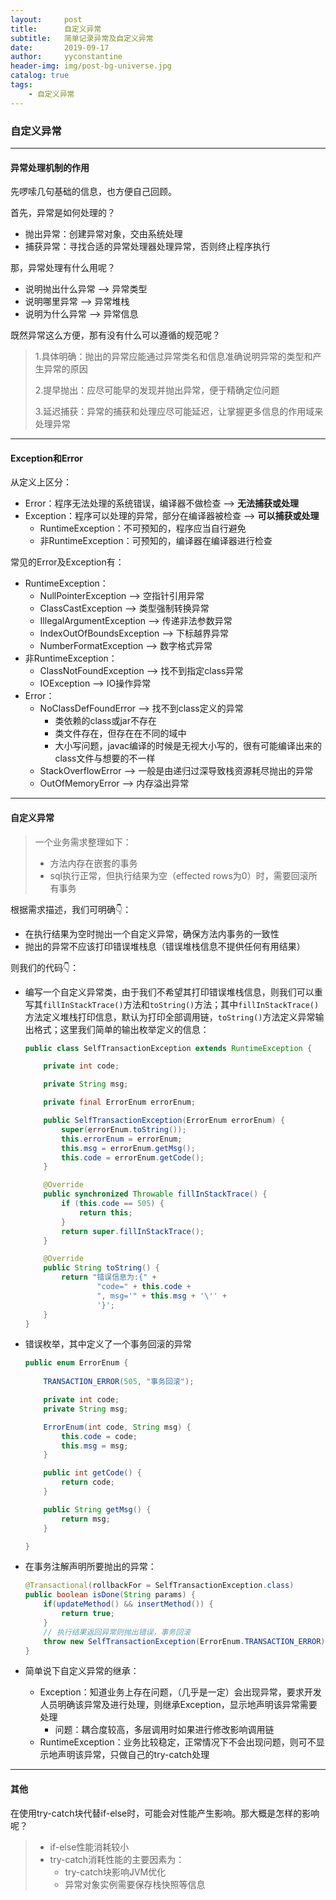```yaml
---
layout:     post
title:      自定义异常
subtitle:   简单记录异常及自定义异常
date:       2019-09-17
author:     yyconstantine
header-img: img/post-bg-universe.jpg
catalog: true
tags:
    - 自定义异常
---
```




### 自定义异常

---

#### 异常处理机制的作用

先啰嗦几句基础的信息，也方便自己回顾。

首先，异常是如何处理的？

- 抛出异常：创建异常对象，交由系统处理
- 捕获异常：寻找合适的异常处理器处理异常，否则终止程序执行

那，异常处理有什么用呢？

- 说明抛出什么异常 --> 异常类型
- 说明哪里异常 --> 异常堆栈
- 说明为什么异常 --> 异常信息

既然异常这么方便，那有没有什么可以遵循的规范呢？

> 1.具体明确：抛出的异常应能通过异常类名和信息准确说明异常的类型和产生异常的原因
>
> 2.提早抛出：应尽可能早的发现并抛出异常，便于精确定位问题
>
> 3.延迟捕获：异常的捕获和处理应尽可能延迟，让掌握更多信息的作用域来处理异常

---

#### Exception和Error

从定义上区分：

- Error：程序无法处理的系统错误，编译器不做检查 --> **无法捕获或处理**
- Exception：程序可以处理的异常，部分在编译器被检查 --> **可以捕获或处理**
  - RuntimeException：不可预知的，程序应当自行避免
  - 非RuntimeException：可预知的，编译器在编译器进行检查

常见的Error及Exception有：

- RuntimeException：
  - NullPointerException --> 空指针引用异常
  - ClassCastException --> 类型强制转换异常
  - IllegalArgumentException --> 传递非法参数异常
  - IndexOutOfBoundsException --> 下标越界异常
  - NumberFormatException --> 数字格式异常
- 非RuntimeException：
  - ClassNotFoundException --> 找不到指定class异常
  - IOException --> IO操作异常
- Error：
  - NoClassDefFoundError --> 找不到class定义的异常
    - 类依赖的class或jar不存在
    - 类文件存在，但存在在不同的域中
    - 大小写问题，javac编译的时候是无视大小写的，很有可能编译出来的class文件与想要的不一样
  - StackOverflowError --> 一般是由递归过深导致栈资源耗尽抛出的异常
  - OutOfMemoryError --> 内存溢出异常

---

#### 自定义异常

> 一个业务需求整理如下：
>
> - 方法内存在嵌套的事务
> - sql执行正常，但执行结果为空（effected rows为0）时，需要回滚所有事务

根据需求描述，我们可明确👇：

- 在执行结果为空时抛出一个自定义异常，确保方法内事务的一致性
- 抛出的异常不应该打印错误堆栈息（错误堆栈信息不提供任何有用结果）

则我们的代码👇：

- 编写一个自定义异常类，由于我们不希望其打印错误堆栈信息，则我们可以重写其```fillInStackTrace()```方法和```toString()```方法；其中```fillInStackTrace()```方法定义堆栈打印信息，默认为打印全部调用链，```toString()```方法定义异常输出格式；这里我们简单的输出枚举定义的信息：

  ```java
  public class SelfTransactionException extends RuntimeException {
  
      private int code;
  
      private String msg;
  
      private final ErrorEnum errorEnum;
  
      public SelfTransactionException(ErrorEnum errorEnum) {
          super(errorEnum.toString());
          this.errorEnum = errorEnum;
          this.msg = errorEnum.getMsg();
          this.code = errorEnum.getCode();
      }
  
      @Override
      public synchronized Throwable fillInStackTrace() {
          if (this.code == 505) {
              return this;
          }
          return super.fillInStackTrace();
      }
  
      @Override
      public String toString() {
          return "错误信息为:{" +
                  "code=" + this.code +
                  ", msg='" + this.msg + '\'' +
                  '}';
      }
  }
  ```

- 错误枚举，其中定义了一个事务回滚的异常

  ```java
  public enum ErrorEnum {
      
      TRANSACTION_ERROR(505, "事务回滚");
  
      private int code;
      private String msg;
  
      ErrorEnum(int code, String msg) {
          this.code = code;
          this.msg = msg;
      }
  
      public int getCode() {
          return code;
      }
  
      public String getMsg() {
          return msg;
      }
  
  }
  ```

- 在事务注解声明所要抛出的异常：

  ```java
  @Transactional(rollbackFor = SelfTransactionException.class)
  public boolean isDone(String params) {
      if(updateMethod() && insertMethod()) {
          return true;
      }
      // 执行结果返回异常则抛出错误，事务回滚
      throw new SelfTransactionException(ErrorEnum.TRANSACTION_ERROR);
  }
  ```

- 简单说下自定义异常的继承：

  - Exception：知道业务上存在问题，（几乎是一定）会出现异常，要求开发人员明确该异常及进行处理，则继承Exception，显示地声明该异常需要处理
    - 问题：耦合度较高，多层调用时如果进行修改影响调用链
  - RuntimeException：业务比较稳定，正常情况下不会出现问题，则可不显示地声明该异常，只做自己的try-catch处理

---

#### 其他

在使用try-catch块代替if-else时，可能会对性能产生影响。那大概是怎样的影响呢？

> - if-else性能消耗较小
> - try-catch消耗性能的主要因素为：
>   - try-catch块影响JVM优化
>   - 异常对象实例需要保存栈快照等信息